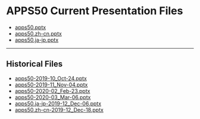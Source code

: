 <!--
This is a machine generated file,
and should not be edited,
as it will be overwritten with future updates.

If you have questions around this process
please contact Scott Cate
-->

# APPS50 Current Presentation Files

- [apps50.pptx](https://globaleventcdn.blob.core.windows.net/assets/apps/apps50/apps50.pptx)
- [apps50.zh-cn.pptx](https://globaleventcdn.blob.core.windows.net/assets/apps/apps50/apps50.zh-cn.pptx)
- [apps50.ja-jp.pptx](https://globaleventcdn.blob.core.windows.net/assets/apps/apps50/apps50.ja-jp.pptx)
---
## Historical Files
- [apps50-2019-10_Oct-24.pptx](https://globaleventcdn.blob.core.windows.net/assets/apps/apps50/apps50-2019-10_Oct-24.pptx)
- [apps50-2019-11_Nov-04.pptx](https://globaleventcdn.blob.core.windows.net/assets/apps/apps50/apps50-2019-11_Nov-04.pptx)
- [apps50-2020-02_Feb-23.pptx](https://globaleventcdn.blob.core.windows.net/assets/apps/apps50/apps50-2020-02_Feb-23.pptx)
- [apps50-2020-03_Mar-06.pptx](https://globaleventcdn.blob.core.windows.net/assets/apps/apps50/apps50-2020-03_Mar-06.pptx)
- [apps50.ja-jp-2019-12_Dec-06.pptx](https://globaleventcdn.blob.core.windows.net/assets/apps/apps50/apps50.ja-jp-2019-12_Dec-06.pptx)
- [apps50.zh-cn-2019-12_Dec-18.pptx](https://globaleventcdn.blob.core.windows.net/assets/apps/apps50/apps50.zh-cn-2019-12_Dec-18.pptx)


